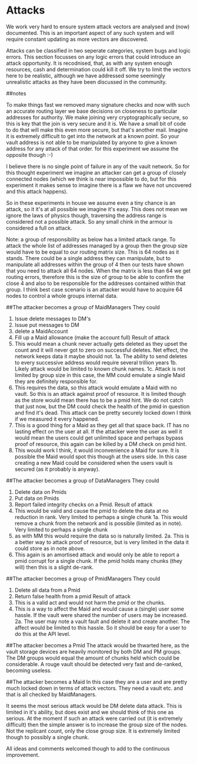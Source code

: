 # Attacks

We work very hard to ensure system attack vectors are analysed and (now) documented. This is an important aspect of any such system and will require constant updating as more vectors are discovered.

Attacks can be classified in two seperate categories, system bugs and logic errors. This section focusses on any logic errors that could introduce an attack opportunity. It is recodnised, that, as with any system enough resources, cash and determination could kill it off. We try to limit the vectors here to be realistic, although we have addressed some seemingly unrealistic attacks as they have been discussed in the community.

##notes

To make things fast we removed many signature checks and now with such an accurate routing layer we base decisions on closeness to particular addresses for authority.  We make joining very cryptographically secure, so this is key that the join is very secure and it is. We have a small bit of code to do that will make this even more secure, but that's another mail. Imagine it is extremely difficult to get into the network at a known point. So your vault address is not able to be manipulated by anyone to give a known address for any attack of that order. for this experiment we assume the opposite though :-)

I believe there is no single point of failure in any of the vault network. So for this thought experiment we imagine an attacker can get a group of closely connected nodes (which we think is near impossible to do, but for this experiment it makes sense to imagine there is a flaw we have not uncovered and this attack happens).

So in these experiments in house we assume even a tiny chance is an attack, so it it's at all possible we imagine it's easy. This does not mean we ignore the laws of physics though, traversing the address range is considered not a possible attack. So any small chink in the armour is considered a full on attack.

Note: a group of responsibility as below has a limited attack range. To attack the whole list of addresses managed by a group then the group size would have to be equal to our routing matrix size. This is 64 nodes as it stands. There could be a single address they can manipulate, but to manipulate all addresses within the group of 4 then our tests have shown that you need to attack all 64 nodes. When the matrix is less than 64 we get routing errors, therefore this is the size of group to be able to confirm the close 4 and also to be responsible for the addresses contained within that group. I think best case scenario is an attacker would have to acquire 64 nodes to control a whole groups internal data.


##The attacker becomes a group of MaidManagers
They could
1. Issue delete messages to DM's
2. Issue put messages to DM
3. delete a MaidAccount
4. Fill up a Maid allowance (make the account full)
Result of attack
1. This would mean a chunk never actually gets deleted as they upset the count and it will never got to zero on successful deletes. Net effect, the network keeps data it maybe should not.
1a. The ability to send deletes to every successive address would require several trillion years
1b. Likely attack would be limited to known chunk names.
1c. Attack is not limited by group size in this case, the MM could emulate a single Maid they are definitely responsible for.
2. This requires the data, so this attack would emulate a Maid with no vault. So this is an attack against proof of resource. It is limited though as the store would mean there has to be a pmid hint. We do not catch that just now, but the DM could check the health of the pmid in question and find it's dead. This attack can be pretty securely locked down I think if we measured it every happened.
3. This is a good thing for a Maid as they get all that space back. IT has no lasting effect on the user at all. If the attacker were the user as well it would mean the users could get unlimited space and perhaps bypass proof of resource, this again can be killed by a DM check on pmid hint.
4. This would work I think, it would inconvenience a Maid for sure. It is possible the Maid would spot this though at the users side. In this case creating a new Maid could be considered when the users vault is secured (as it probably is anyway).


##The attacker becomes a group of DataManagers
They could
1. Delete data on Pmids
2. Put data on Pmids
3. Report failed integrity checks on a Pmid.
Result of attack
1. This would be valid and cause the pmid to delete the data at no reduction in rank. Very limited to perhaps a single chunk
1a. This would remove a chunk from the network and is possible (limited as in note). Very limited to perhaps a single chunk
2. as with MM this would require the data so is naturally limited.
2a. This is a better way to attack proof of resource, but is very limited in the data it could store as in note above.
3. This again is an amortised attack and would only be able to report a pmid corrupt for a single chunk. If the pmid holds many chunks (they will) then this is a slight de-rank.


##The attacker becomes a group of PmidManagers
They could
1. Delete all data from a Pmid
2. Return false health from a pmid
Result of attack
1. This is a valid act and would not harm the pmid or the chunks.
2. This is a way to affect the Maid and would cause a (single) user some hassle. If the vault were shared the number of users may be increased.
2a. The user may note a vault fault and delete it and create another. The affect would be limited to this hassle. So it should be easy for a user to do this at the API level.
 
##The attacker becomes a Pmid
The attack would be thwarted here, as the vault storage devices are heavily monitored by both DM and PM groups. The DM groups would equal the amount of chunks held which could be considerable. A rouge vault should be detected very fast and de-ranked, becoming useless.


##The attacker becomes a Maid
In this case they are a user and are pretty much locked down in terms of attack vectors. They need a vault etc. and that is all checked by MaidManagers.

It seems the most serious attack would be DM delete data attack. This is limited in it's ability, but does exist and we should think of this one as serious. At the moment if such an attack were carried out (it is extremely difficult) then the simple answer is to increase the group size of the nodes. Not the replicant count, only the close group size. It is extremely limited though to possibly a single chunk.

All ideas and comments welcomed though to add to the continuous improvement.


